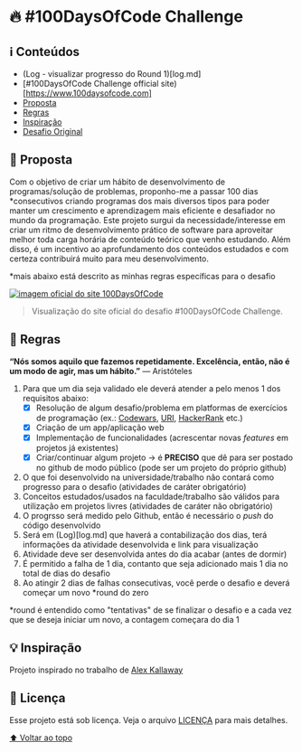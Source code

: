 # 🔥 #100DaysOfCode Challenge

## ℹ️ Conteúdos
- (Log - visualizar progresso do Round 1)[log.md]
- [#100DaysOfCode Challenge official site)[https://www.100daysofcode.com]
- [Proposta](#-proposta)
- [Regras](#-regras)
- [Inspiração](#-inspiracao)
- [Desafio Original](https://github.com/Kallaway/100-days-of-code)

## 🎯 Proposta

Com o objetivo de criar um hábito de desenvolvimento de programas/solução de problemas, proponho-me a passar 100 dias *consecutivos criando programas dos mais diversos tipos para poder manter um crescimento e aprendizagem mais eficiente e desafiador no mundo da programação.
Este projeto surgui da necessidade/interesse em criar um ritmo de desenvolvimento prático de software para aproveitar melhor toda carga horária de conteúdo teórico que venho estudando. Além disso, é um incentivo ao aprofundamento dos conteúdos estudados e com certeza contribuirá muito para meu desenvolvimento.

*mais abaixo está descrito as minhas regras específicas para o desafio

<a href="https://www.100daysofcode.com">
  <img src="images/100daysofcode.jpg" alt="imagem oficial do site 100DaysOfCode">
</a>

> Visualização do site oficial do desafio #100DaysOfCode Challenge.

## 📜 Regras

**“Nós somos aquilo que fazemos repetidamente. Excelência, então, não é um modo de agir, mas um hábito.”**
 ― Aristóteles

1. Para que um dia seja validado ele deverá atender a pelo menos 1 dos requisitos abaixo:
    - [x] Resolução de algum desafio/problema em platformas de exercícios de programação (ex.: [Codewars](https://www.codewars.com/dashboard), [URI](https://www.beecrowd.com.br/judge/en/login?origem=1), [HackerRank](https://www.hackerrank.com) etc.)
    - [x] Criação de um app/aplicação web
    - [x] Implementação de funcionalidades (acrescentar novas *features* em projetos já existentes)
    - [x] Criar/continuar algum projeto -> é **PRECISO** que dê para ser postado no github de modo público (pode ser um projeto do próprio github)
1. O que foi desenvolvido na universidade/trabalho não contará como progresso para o desafio (atividades de caráter obrigatório)
1. Conceitos estudados/usados na faculdade/trabalho são válidos para utilização em projetos livres (atividades de caráter não obrigatório)
1. O progrsso será medido pelo Github, então é necessário o *push* do código desenvolvido
1. Será em (Log)[log.md] que haverá a contabilização dos dias, terá informações da atividade desenvolvida e link para visualização
1. Atividade deve ser desenvolvida antes do dia acabar (antes de dormir)
1. É permitido a falha de 1 dia, contanto que seja adicionado mais 1 dia no total de dias do desafio
1. Ao atingir 2 dias de falhas consecutivas, você perde o desafio e deverá começar um novo *round do zero

*round é entendido como "tentativas" de se finalizar o desafio e a cada vez que se deseja iniciar um novo, a contagem começara do dia 1

## 💡 Inspiração
Projeto inspirado no trabalho de [Alex Kallaway](https://github.com/kallaway)

## 📝 Licença

Esse projeto está sob licença. Veja o arquivo [LICENÇA](LICENSE) para mais detalhes.

[⬆ Voltar ao topo](#-100-days-of-code-challenge)
